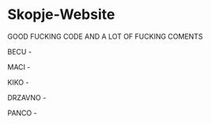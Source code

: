 # Skopje-Website

GOOD FUCKING CODE AND A LOT OF FUCKING COMENTS

BECU - 

MACI -

KIKO -
 
DRZAVNO -
 
PANCO - 
